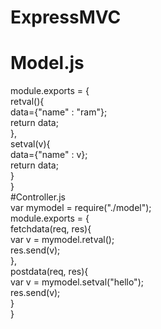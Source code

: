 # ExpressMVC
# Model.js
module.exports = {  
    retval(){  
        data={"name" : "ram"};  
        return data;  
    },  
    setval(v){  
        data={"name" : v};  
        return data;  
    }  
}  
#Controller.js  
var mymodel = require("./model");  
module.exports = {  
    fetchdata(req, res){  
        var v = mymodel.retval();  
        res.send(v);  
    },  
    postdata(req, res){  
        var v = mymodel.setval("hello");  
        res.send(v);  
    }  
}  

